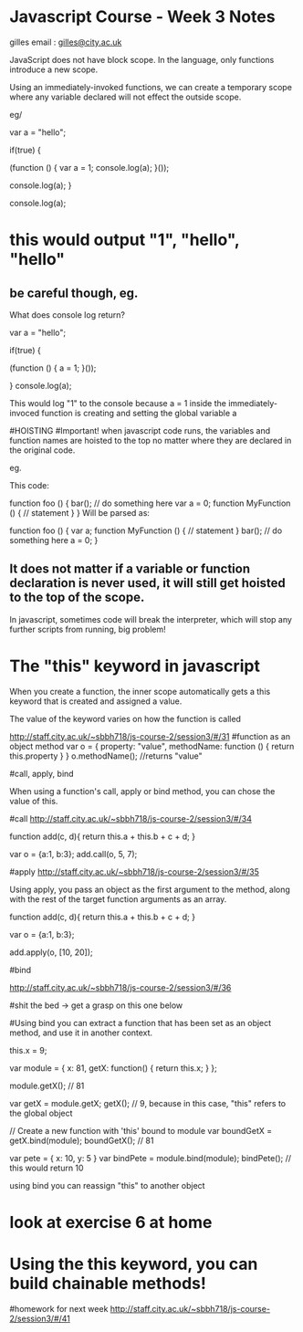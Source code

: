 # Javascript Course - Week 3 Notes

gilles email : gilles@city.ac.uk

 JavaScript does not have block scope.
 In the language, only functions introduce a new scope.


 Using an immediately-invoked functions, we can create a temporary scope where any variable declared will not effect the outside scope.

 eg/

var a = "hello";

if(true) {

  (function () {
    var a = 1;
    console.log(a);
  }());

  console.log(a);
}

console.log(a);

# this would output "1", "hello", "hello"


## be careful though, eg.

What does console log return?

var a = "hello";

if(true) {

  (function () {
    a = 1;
  }());

}
console.log(a);

This would log "1" to the console because a = 1 inside the immediately-invoced function is creating and setting the global variable a



#HOISTING
#Important!
when javascript code runs, the variables and function names are hoisted to the top no matter where they are declared in the original code.

eg.

This code:

function foo () {
  bar(); // do something here
  var a = 0;
  function MyFunction () {
    // statement
  }
}
Will be parsed as:

function foo () {
  var a;
  function MyFunction () {
    // statement
  }
  bar(); // do something here
  a = 0;
}

## It does not matter if a variable or function declaration is never used, it will still get hoisted to the top of the scope.


In javascript, sometimes code will break the interpreter, which will stop any further scripts from running, big problem!


# The "this" keyword in javascript

When you create a function, the inner scope automatically gets a this keyword that is created and assigned a value.

The value of the keyword varies on how the function is called

http://staff.city.ac.uk/~sbbh718/js-course-2/session3/#/31
#function as an object method
var o = {
    property: "value",
    methodName: function () {
      return this.property
    }
}
o.methodName(); //returns "value"



#call, apply, bind

When using a function's call, apply or bind method, you can chose the value of this.

#call
http://staff.city.ac.uk/~sbbh718/js-course-2/session3/#/34

function add(c, d){
  return this.a + this.b + c + d;
}

var o = {a:1, b:3};
add.call(o, 5, 7);

#apply
http://staff.city.ac.uk/~sbbh718/js-course-2/session3/#/35

Using apply, you pass an object as the first argument to the method, along with the rest of the target function arguments as an array.

function add(c, d){
  return this.a + this.b + c + d;
}

var o = {a:1, b:3};

add.apply(o, [10, 20]);

#bind

http://staff.city.ac.uk/~sbbh718/js-course-2/session3/#/36

#shit the bed -> get a grasp on this one below

#Using bind you can extract a function that has been set as an object method, and use it in another context.

this.x = 9;

var module = {
  x: 81,
  getX: function() { return this.x; }
};

module.getX(); // 81

var getX = module.getX;
getX(); // 9, because in this case, "this" refers to the global object

// Create a new function with 'this' bound to module
var boundGetX = getX.bind(module);
boundGetX(); // 81

var pete = {
  x: 10,
  y: 5
}
var bindPete = module.bind(module);
bindPete();
// this would return 10

using bind you can reassign "this" to another object


# look at exercise 6 at home

# Using the this keyword, you can build chainable methods!

#homework for next week
http://staff.city.ac.uk/~sbbh718/js-course-2/session3/#/41
